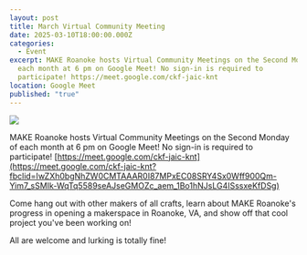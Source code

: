 ```yaml
---
layout: post
title: March Virtual Community Meeting
date: 2025-03-10T18:00:00.000Z
categories:
  - Event
excerpt: MAKE Roanoke hosts Virtual Community Meetings on the Second Monday of
  each month at 6 pm on Google Meet! No sign-in is required to
  participate! https://meet.google.com/ckf-jaic-knt
location: Google Meet
published: "true"
---
```

![](/assets/images/21025-virtual-community-meeting-flyer.png)

MAKE Roanoke hosts Virtual Community Meetings on the Second Monday of each month at 6 pm on Google Meet! No sign-in is required to participate! [https://meet.google.com/ckf-jaic-knt](https://meet.google.com/ckf-jaic-knt?fbclid=IwZXh0bgNhZW0CMTAAAR0I87MPxEC08SRY4Sx0Wff900Qm-Yim7_sSMIk-WqTq5589seAJseGMOZc_aem_1Bo1hNJsLG4ISssxeKfDSg)

Come hang out with other makers of all crafts, learn about MAKE Roanoke's progress in opening a makerspace in Roanoke, VA, and show off that cool project you've been working on!

All are welcome and lurking is totally fine!
